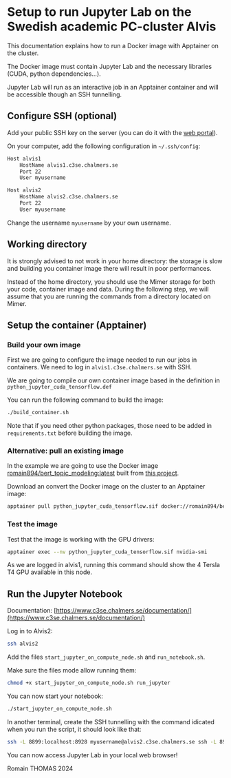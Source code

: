 # Setup to run Jupyter Lab on the Swedish academic PC-cluster Alvis

This documentation explains how to run a Docker image with Apptainer on the cluster.

The Docker image must contain Jupyter Lab and the necessary libraries (CUDA, python dependencies...).

Jupyter Lab will run as an interactive job in an Apptainer container and will be accessible though an SSH tunnelling.

## Configure SSH (optional)

Add your public SSH key on the server (you can do it with the [web portal](https://portal.c3se.chalmers.se)).

On your computer, add the following configuration in `~/.ssh/config`:
```bash
Host alvis1
    HostName alvis1.c3se.chalmers.se
    Port 22
    User myusername

Host alvis2
    HostName alvis2.c3se.chalmers.se
    Port 22
    User myusername
```

Change the username `myusername` by your own username.

## Working directory

It is strongly advised to not work in your home directory: the storage is slow and building you container image there will result in poor performances.

Instead of the home directory, you should use the Mimer storage for both your code, container image and data.
During the following step, we will assume that you are running the commands from a directory located on Mimer.

## Setup the container (Apptainer)

### Build your own image

First we are going to configure the image needed to run our jobs in containers. We need to log in `alvis1.c3se.chalmers.se` with SSH.

We are going to compile our own container image based in the definition in `python_jupyter_cuda_tensorflow.def`

You can run the following command to build the image:
```bash
./build_container.sh
```

Note that if you need other python packages, those need to be added in `requirements.txt` before building the image.

### Alternative: pull an existing image

In the example we are going to use the Docker image [romain894/bert_topic_modeling:latest](https://hub.docker.com/repository/docker/romain894/bert_topic_modeling) built from [this project](https://github.com/romain894/openalex-bert-topic-modeling).

Download an convert the Docker image on the cluster to an Apptainer image:

```bash
apptainer pull python_jupyter_cuda_tensorflow.sif docker://romain894/bert_topic_modeling:latest
```

### Test the image

Test that the image is working with the GPU drivers:

```bash
apptainer exec --nv python_jupyter_cuda_tensorflow.sif nvidia-smi
```

As we are logged in alvis1, running this command should show the 4 Tersla T4 GPU available in this node.

## Run the Jupyter Notebook

Documentation: [https://www.c3se.chalmers.se/documentation/](https://www.c3se.chalmers.se/documentation/)

Log in to Alvis2:

```bash
ssh alvis2
```

Add the files `start_jupyter_on_compute_node.sh` and `run_notebook.sh`.

Make sure the files mode allow running them:

```bash
chmod +x start_jupyter_on_compute_node.sh run_jupyter
```

You can now start your notebook:

```bash
./start_jupyter_on_compute_node.sh
```

In another terminal, create the SSH tunnelling with the command idicated when you run the script, it should look like that:

```bash
ssh -L 8899:localhost:8928 myusername@alvis2.c3se.chalmers.se ssh -L 8928:localhost:8899 -N myusername@alvis2-03
```

You can now access Jupyter Lab in your local web browser!

Romain THOMAS 2024
